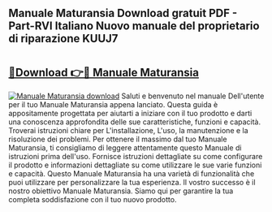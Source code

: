## Manuale Maturansia Download gratuit PDF - Part-RVl Italiano Nuovo manuale del proprietario di riparazione KUUJ7

# <h2><a href="http://dfehhd.blite.top/?on=Manuale+Maturansia">🔗Download 👉🔴 Manuale Maturansia</a></h2>

[![Manuale Maturansia download](https://i.imgur.com/lujVjoI.png)](http://dfehhd.blite.top/?on=Manuale+Maturansia)
Saluti e benvenuto nel manuale Dell'utente per il tuo Manuale Maturansia appena lanciato. Questa guida è appositamente progettata per aiutarti a iniziare con il tuo prodotto e darti una conoscenza approfondita delle sue caratteristiche, funzioni e capacità. Troverai istruzioni chiare per L'installazione, L'uso, la manutenzione e la risoluzione dei problemi. Per ottenere il massimo dal tuo Manuale Maturansia, ti consigliamo di leggere attentamente questo Manuale di istruzioni prima dell'uso. Fornisce istruzioni dettagliate su come configurare il prodotto e informazioni dettagliate su come utilizzare le sue varie funzioni e capacità. Questo Manuale Maturansia ha una varietà di funzionalità che puoi utilizzare per personalizzare la tua esperienza. Il vostro successo è il nostro obiettivo Manuale Maturansia. Siamo qui per garantire la tua completa soddisfazione con il tuo nuovo prodotto.
